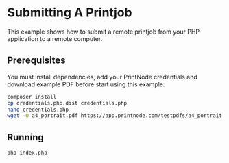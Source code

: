 # Submitting A Printjob
This example shows how to submit a remote printjob from your PHP application to a remote computer.

## Prerequisites
You must install dependencies, add your PrintNode credentials and download example PDF before start using this example:

```bash
composer install
cp credentials.php.dist credentials.php
nano credentials.php
wget -O a4_portrait.pdf https://app.printnode.com/testpdfs/a4_portrait.pdf
```

## Running 

```bash
php index.php
```
